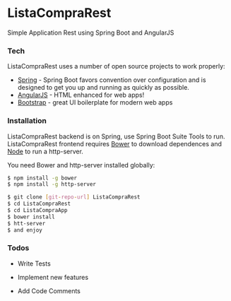 # ListaCompraRest
Simple Application Rest using Spring Boot and AngularJS

### Tech

ListaCompraRest uses a number of open source projects to work properly:

* [Spring] - Spring Boot favors convention over configuration and is designed to get you up and running as quickly as possible.
* [AngularJS] - HTML enhanced for web apps!
* [Bootstrap] - great UI boilerplate for modern web apps


### Installation

ListaCompraRest backend is on Spring, use Spring Boot Suite Tools to run.
ListaCompraRest frontend requires [Bower](http://bower.io/) to download dependences and [Node](https://nodejs.org/) to run a http-server.

You need Bower and http-server installed globally:

```sh
$ npm install -g bower
$ npm install -g http-server
```

```sh
$ git clone [git-repo-url] ListaCompraRest 
$ cd ListaCompraRest
$ cd ListaCompraApp
$ bower install
$ htt-server
$ and enjoy
```

### Todos

 - Write Tests
 - Implement new features
 - Add Code Comments

   [git-repo-url]: <https://github.com/KimLopesBraatz/ListaCompraRest.git>
   [Bootstrap]: <http://getbootstrap.com/>
   [AngularJS]: <http://angularjs.org>
   [Bower]: <http://bower.io/>
   [Node]: <https://nodejs.org/>
   [Spring]: <https://spring.io/>
   
   [PlDb]: <https://github.com/joemccann/dillinger/tree/master/plugins/dropbox/README.md>
   [PlGh]:  <https://github.com/joemccann/dillinger/tree/master/plugins/github/README.md>
   [PlGd]: <https://github.com/joemccann/dillinger/tree/master/plugins/googledrive/README.md>
   [PlOd]: <https://github.com/joemccann/dillinger/tree/master/plugins/onedrive/README.md>
